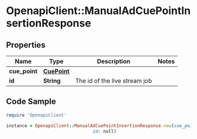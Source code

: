 # OpenapiClient::ManualAdCuePointInsertionResponse

## Properties

Name | Type | Description | Notes
------------ | ------------- | ------------- | -------------
**cue_point** | [**CuePoint**](CuePoint.md) |  | 
**id** | **String** | The id of the live stream job | 

## Code Sample

```ruby
require 'OpenapiClient'

instance = OpenapiClient::ManualAdCuePointInsertionResponse.new(cue_point: null,
                                 id: null)
```


